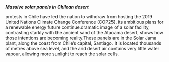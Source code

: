 ***Massive solar panels in Chilean desert***

 protests in Chile have led the nation to withdraw from hosting the 2019 United Nations Climate Change Conference (COP25), its ambitious plans for a renewable energy future continue.dramatic image of a solar facility, contrasting starkly with the ancient sand of the Atacama desert, shows how those intentions are becoming reality.These panels are in the Solar Jama plant, along the coast from Chile’s capital, Santiago. It is located thousands of metres above sea level, and the arid desert air contains very little water vapour, allowing more sunlight to reach the solar cells. 
